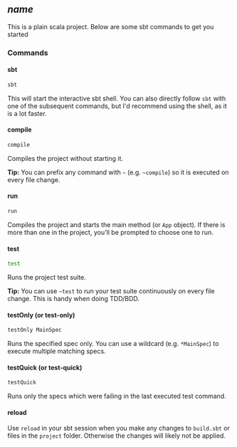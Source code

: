 ## $name$

This is a plain scala project. Below are some sbt commands to get you started

### Commands

#### sbt

  ```bash
  sbt
  ```
 
This will start the interactive sbt shell. You can also directly follow `sbt` with one of the subsequent commands, but
I'd recommend using the shell, as it is a lot faster.


#### compile

  ```bash
  compile
  ```
  
Compiles the project without starting it. 

**Tip:** You can prefix any command with `~` (e.g. `~compile`) so it is executed on every file change.


#### run

  ```bash
  run
  ```
  
Compiles the project and starts the main method (or `App` object). If there is more than one in the project, you'll
be prompted to choose one to run.


#### test

  ```bash
  test
  ```
  
Runs the project test suite.

**Tip:** You can use `~test` to run your test suite continuously on every file change. This is handy when doing TDD/BDD.


#### testOnly (or test-only)

  ```bash
  testOnly MainSpec
  ```
  
Runs the specified spec only. You can use a wildcard (e.g. `*MainSpec`) to execute multiple matching specs.


#### testQuick (or test-quick)

  ```bash
  testQuick
  ```
  
Runs only the specs which were failing in the last executed test command.


#### reload

Use `reload` in your sbt session when you make any changes to `build.sbt` 
or files in the `project` folder. Otherwise the changes will likely not be applied.
